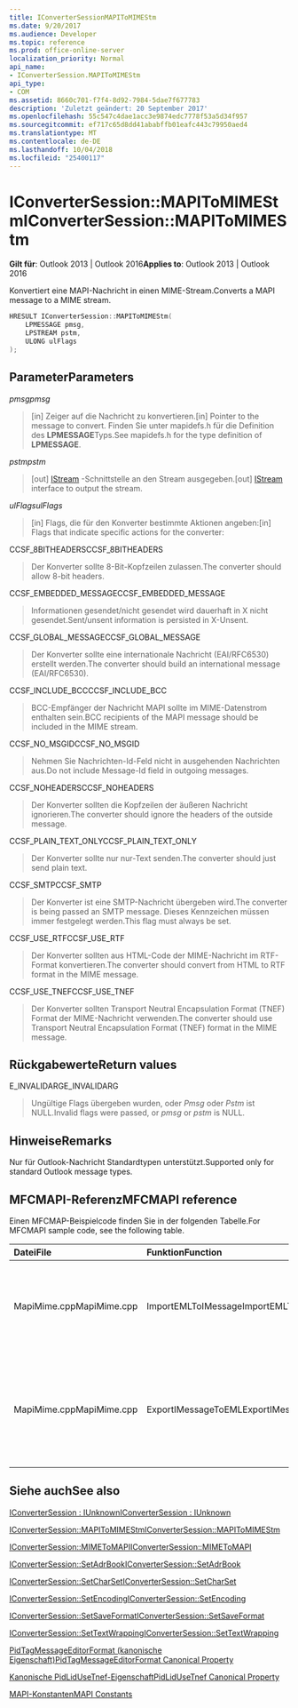 ```yaml
---
title: IConverterSessionMAPIToMIMEStm
ms.date: 9/20/2017
ms.audience: Developer
ms.topic: reference
ms.prod: office-online-server
localization_priority: Normal
api_name:
- IConverterSession.MAPIToMIMEStm
api_type:
- COM
ms.assetid: 8660c701-f7f4-8d92-7984-5dae7f677783
description: 'Zuletzt geändert: 20 September 2017'
ms.openlocfilehash: 55c547c4dae1acc3e9874edc7778f53a5d34f957
ms.sourcegitcommit: ef717c65d8dd41ababffb01eafc443c79950aed4
ms.translationtype: MT
ms.contentlocale: de-DE
ms.lasthandoff: 10/04/2018
ms.locfileid: "25400117"
---
```

# <a name="iconvertersessionmapitomimestm"></a><span data-ttu-id="a2328-103">IConverterSession::MAPIToMIMEStm</span><span class="sxs-lookup"><span data-stu-id="a2328-103">IConverterSession::MAPIToMIMEStm</span></span>
 
  
<span data-ttu-id="a2328-104">**Gilt für**: Outlook 2013 | Outlook 2016</span><span class="sxs-lookup"><span data-stu-id="a2328-104">**Applies to**: Outlook 2013 | Outlook 2016</span></span> 
  
<span data-ttu-id="a2328-105">Konvertiert eine MAPI-Nachricht in einen MIME-Stream.</span><span class="sxs-lookup"><span data-stu-id="a2328-105">Converts a MAPI message to a MIME stream.</span></span>
  
```cpp
HRESULT IConverterSession::MAPIToMIMEStm( 
    LPMESSAGE pmsg, 
    LPSTREAM pstm, 
    ULONG ulFlags 
);
```

## <a name="parameters"></a><span data-ttu-id="a2328-106">Parameter</span><span class="sxs-lookup"><span data-stu-id="a2328-106">Parameters</span></span>

 <span data-ttu-id="a2328-107">_pmsg_</span><span class="sxs-lookup"><span data-stu-id="a2328-107">_pmsg_</span></span>
  
> <span data-ttu-id="a2328-108">[in] Zeiger auf die Nachricht zu konvertieren.</span><span class="sxs-lookup"><span data-stu-id="a2328-108">[in] Pointer to the message to convert.</span></span> <span data-ttu-id="a2328-109">Finden Sie unter mapidefs.h für die Definition des **LPMESSAGE**Typs.</span><span class="sxs-lookup"><span data-stu-id="a2328-109">See mapidefs.h for the type definition of **LPMESSAGE**.</span></span>
    
 <span data-ttu-id="a2328-110">_pstm_</span><span class="sxs-lookup"><span data-stu-id="a2328-110">_pstm_</span></span>
  
> <span data-ttu-id="a2328-111">[out] [IStream](https://msdn.microsoft.com/library/aa380034%28VS.85%29.aspx) -Schnittstelle an den Stream ausgegeben.</span><span class="sxs-lookup"><span data-stu-id="a2328-111">[out] [IStream](https://msdn.microsoft.com/library/aa380034%28VS.85%29.aspx) interface to output the stream.</span></span> 
    
 <span data-ttu-id="a2328-112">_ulFlags_</span><span class="sxs-lookup"><span data-stu-id="a2328-112">_ulFlags_</span></span>
  
>  <span data-ttu-id="a2328-113">[in] Flags, die für den Konverter bestimmte Aktionen angeben:</span><span class="sxs-lookup"><span data-stu-id="a2328-113">[in] Flags that indicate specific actions for the converter:</span></span> 
    
<span data-ttu-id="a2328-114">CCSF_8BITHEADERS</span><span class="sxs-lookup"><span data-stu-id="a2328-114">CCSF_8BITHEADERS</span></span>
  
> <span data-ttu-id="a2328-115">Der Konverter sollte 8-Bit-Kopfzeilen zulassen.</span><span class="sxs-lookup"><span data-stu-id="a2328-115">The converter should allow 8-bit headers.</span></span>
    
<span data-ttu-id="a2328-116">CCSF_EMBEDDED_MESSAGE</span><span class="sxs-lookup"><span data-stu-id="a2328-116">CCSF_EMBEDDED_MESSAGE</span></span>
  
> <span data-ttu-id="a2328-117">Informationen gesendet/nicht gesendet wird dauerhaft in X nicht gesendet.</span><span class="sxs-lookup"><span data-stu-id="a2328-117">Sent/unsent information is persisted in X-Unsent.</span></span>
    
<span data-ttu-id="a2328-118">CCSF_GLOBAL_MESSAGE</span><span class="sxs-lookup"><span data-stu-id="a2328-118">CCSF_GLOBAL_MESSAGE</span></span>
  
> <span data-ttu-id="a2328-119">Der Konverter sollte eine internationale Nachricht (EAI/RFC6530) erstellt werden.</span><span class="sxs-lookup"><span data-stu-id="a2328-119">The converter should build an international message (EAI/RFC6530).</span></span>
    
<span data-ttu-id="a2328-120">CCSF_INCLUDE_BCC</span><span class="sxs-lookup"><span data-stu-id="a2328-120">CCSF_INCLUDE_BCC</span></span>
  
> <span data-ttu-id="a2328-121">BCC-Empfänger der Nachricht MAPI sollte im MIME-Datenstrom enthalten sein.</span><span class="sxs-lookup"><span data-stu-id="a2328-121">BCC recipients of the MAPI message should be included in the MIME stream.</span></span>
    
<span data-ttu-id="a2328-122">CCSF_NO_MSGID</span><span class="sxs-lookup"><span data-stu-id="a2328-122">CCSF_NO_MSGID</span></span>
  
> <span data-ttu-id="a2328-123">Nehmen Sie Nachrichten-Id-Feld nicht in ausgehenden Nachrichten aus.</span><span class="sxs-lookup"><span data-stu-id="a2328-123">Do not include Message-Id field in outgoing messages.</span></span>
    
<span data-ttu-id="a2328-124">CCSF_NOHEADERS</span><span class="sxs-lookup"><span data-stu-id="a2328-124">CCSF_NOHEADERS</span></span>
  
> <span data-ttu-id="a2328-125">Der Konverter sollten die Kopfzeilen der äußeren Nachricht ignorieren.</span><span class="sxs-lookup"><span data-stu-id="a2328-125">The converter should ignore the headers of the outside message.</span></span>
    
<span data-ttu-id="a2328-126">CCSF_PLAIN_TEXT_ONLY</span><span class="sxs-lookup"><span data-stu-id="a2328-126">CCSF_PLAIN_TEXT_ONLY</span></span>
  
> <span data-ttu-id="a2328-127">Der Konverter sollte nur nur-Text senden.</span><span class="sxs-lookup"><span data-stu-id="a2328-127">The converter should just send plain text.</span></span>
    
<span data-ttu-id="a2328-128">CCSF_SMTP</span><span class="sxs-lookup"><span data-stu-id="a2328-128">CCSF_SMTP</span></span>
  
> <span data-ttu-id="a2328-129">Der Konverter ist eine SMTP-Nachricht übergeben wird.</span><span class="sxs-lookup"><span data-stu-id="a2328-129">The converter is being passed an SMTP message.</span></span> <span data-ttu-id="a2328-130">Dieses Kennzeichen müssen immer festgelegt werden.</span><span class="sxs-lookup"><span data-stu-id="a2328-130">This flag must always be set.</span></span>
    
<span data-ttu-id="a2328-131">CCSF_USE_RTF</span><span class="sxs-lookup"><span data-stu-id="a2328-131">CCSF_USE_RTF</span></span>
  
> <span data-ttu-id="a2328-132">Der Konverter sollten aus HTML-Code der MIME-Nachricht im RTF-Format konvertieren.</span><span class="sxs-lookup"><span data-stu-id="a2328-132">The converter should convert from HTML to RTF format in the MIME message.</span></span>
    
<span data-ttu-id="a2328-133">CCSF_USE_TNEF</span><span class="sxs-lookup"><span data-stu-id="a2328-133">CCSF_USE_TNEF</span></span>
  
> <span data-ttu-id="a2328-134">Der Konverter sollten Transport Neutral Encapsulation Format (TNEF) Format der MIME-Nachricht verwenden.</span><span class="sxs-lookup"><span data-stu-id="a2328-134">The converter should use Transport Neutral Encapsulation Format (TNEF) format in the MIME message.</span></span>
    
## <a name="return-values"></a><span data-ttu-id="a2328-135">Rückgabewerte</span><span class="sxs-lookup"><span data-stu-id="a2328-135">Return values</span></span>

<span data-ttu-id="a2328-136">E_INVALIDARG</span><span class="sxs-lookup"><span data-stu-id="a2328-136">E_INVALIDARG</span></span>
  
> <span data-ttu-id="a2328-137">Ungültige Flags übergeben wurden, oder *Pmsg* oder *Pstm* ist NULL.</span><span class="sxs-lookup"><span data-stu-id="a2328-137">Invalid flags were passed, or  *pmsg*  or  *pstm*  is NULL.</span></span> 
    
## <a name="remarks"></a><span data-ttu-id="a2328-138">Hinweise</span><span class="sxs-lookup"><span data-stu-id="a2328-138">Remarks</span></span>

<span data-ttu-id="a2328-139">Nur für Outlook-Nachricht Standardtypen unterstützt.</span><span class="sxs-lookup"><span data-stu-id="a2328-139">Supported only for standard Outlook message types.</span></span>
  
## <a name="mfcmapi-reference"></a><span data-ttu-id="a2328-140">MFCMAPI-Referenz</span><span class="sxs-lookup"><span data-stu-id="a2328-140">MFCMAPI reference</span></span>

<span data-ttu-id="a2328-141">Einen MFCMAP-Beispielcode finden Sie in der folgenden Tabelle.</span><span class="sxs-lookup"><span data-stu-id="a2328-141">For MFCMAPI sample code, see the following table.</span></span>
  
|<span data-ttu-id="a2328-142">**Datei**</span><span class="sxs-lookup"><span data-stu-id="a2328-142">**File**</span></span>|<span data-ttu-id="a2328-143">**Funktion**</span><span class="sxs-lookup"><span data-stu-id="a2328-143">**Function**</span></span>|<span data-ttu-id="a2328-144">**Kommentar**</span><span class="sxs-lookup"><span data-stu-id="a2328-144">**Comment**</span></span>|
|:-----|:-----|:-----|
|<span data-ttu-id="a2328-145">MapiMime.cpp</span><span class="sxs-lookup"><span data-stu-id="a2328-145">MapiMime.cpp</span></span>  <br/> |<span data-ttu-id="a2328-146">ImportEMLToIMessage</span><span class="sxs-lookup"><span data-stu-id="a2328-146">ImportEMLToIMessage</span></span>  <br/> |<span data-ttu-id="a2328-147">MFCMAPI (engl.) wandelt MimeToMAPI eine EML-Datei an einen MAPI-Nachricht.</span><span class="sxs-lookup"><span data-stu-id="a2328-147">MFCMAPI uses MimeToMAPI to convert an EML file to a MAPI message.</span></span>  <br/> |
|<span data-ttu-id="a2328-148">MapiMime.cpp</span><span class="sxs-lookup"><span data-stu-id="a2328-148">MapiMime.cpp</span></span>  <br/> |<span data-ttu-id="a2328-149">ExportIMessageToEML</span><span class="sxs-lookup"><span data-stu-id="a2328-149">ExportIMessageToEML</span></span>  <br/> |<span data-ttu-id="a2328-150">MFCMAPI (engl.) wird MAPIToMIMEStm verwendet, um eine MAPI-Nachricht in einer EML-Datei zu konvertieren.</span><span class="sxs-lookup"><span data-stu-id="a2328-150">MFCMAPI uses MAPIToMIMEStm to convert a MAPI message to an EML file.</span></span>  <br/> |
   
## <a name="see-also"></a><span data-ttu-id="a2328-151">Siehe auch</span><span class="sxs-lookup"><span data-stu-id="a2328-151">See also</span></span>



[<span data-ttu-id="a2328-152">IConverterSession : IUnknown</span><span class="sxs-lookup"><span data-stu-id="a2328-152">IConverterSession : IUnknown</span></span>](iconvertersessioniunknown.md)
  
[<span data-ttu-id="a2328-153">IConverterSession::MAPIToMIMEStm</span><span class="sxs-lookup"><span data-stu-id="a2328-153">IConverterSession::MAPIToMIMEStm</span></span>](iconvertersession-mapitomimestm.md)
  
[<span data-ttu-id="a2328-154">IConverterSession::MIMEToMAPI</span><span class="sxs-lookup"><span data-stu-id="a2328-154">IConverterSession::MIMEToMAPI</span></span>](iconvertersession-mimetomapi.md)
  
[<span data-ttu-id="a2328-155">IConverterSession::SetAdrBook</span><span class="sxs-lookup"><span data-stu-id="a2328-155">IConverterSession::SetAdrBook</span></span>](iconvertersession-setadrbook.md)
  
[<span data-ttu-id="a2328-156">IConverterSession::SetCharSet</span><span class="sxs-lookup"><span data-stu-id="a2328-156">IConverterSession::SetCharSet</span></span>](iconvertersession-setcharset.md)
  
[<span data-ttu-id="a2328-157">IConverterSession::SetEncoding</span><span class="sxs-lookup"><span data-stu-id="a2328-157">IConverterSession::SetEncoding</span></span>](iconvertersession-setencoding.md)
  
[<span data-ttu-id="a2328-158">IConverterSession::SetSaveFormat</span><span class="sxs-lookup"><span data-stu-id="a2328-158">IConverterSession::SetSaveFormat</span></span>](iconvertersession-setsaveformat.md)
  
[<span data-ttu-id="a2328-159">IConverterSession::SetTextWrapping</span><span class="sxs-lookup"><span data-stu-id="a2328-159">IConverterSession::SetTextWrapping</span></span>](iconvertersession-settextwrapping.md)
  
[<span data-ttu-id="a2328-160">PidTagMessageEditorFormat (kanonische Eigenschaft)</span><span class="sxs-lookup"><span data-stu-id="a2328-160">PidTagMessageEditorFormat Canonical Property</span></span>](pidtagmessageeditorformat-canonical-property.md)
  
[<span data-ttu-id="a2328-161">Kanonische PidLidUseTnef-Eigenschaft</span><span class="sxs-lookup"><span data-stu-id="a2328-161">PidLidUseTnef Canonical Property</span></span>](pidlidusetnef-canonical-property.md)


[<span data-ttu-id="a2328-162">MAPI-Konstanten</span><span class="sxs-lookup"><span data-stu-id="a2328-162">MAPI Constants</span></span>](mapi-constants.md)

